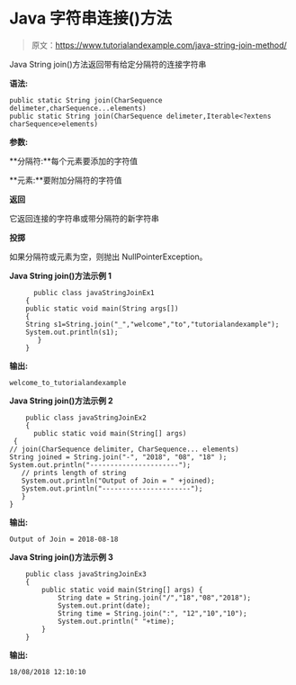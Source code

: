 # Java 字符串连接()方法

> 原文：<https://www.tutorialandexample.com/java-string-join-method/>

Java String join()方法返回带有给定分隔符的连接字符串

**语法:**

```
public static String join(CharSequence delimeter,charSequence...elements)
public static String join(CharSequence delimeter,Iterable<?extens charSequence>elements)
```

**参数:**

**分隔符:**每个元素要添加的字符值

**元素:**要附加分隔符的字符值

**返回**

它返回连接的字符串或带分隔符的新字符串

**投掷**

如果分隔符或元素为空，则抛出 NullPointerException。

**Java String join()方法示例 1**

```
      public class javaStringJoinEx1
    { 
    public static void main(String args[])
    { 
    String s1=String.join("_","welcome","to","tutorialandexample"); 
    System.out.println(s1); 
       }
    }
```

**输出:**

```
welcome_to_tutorialandexample
```

**Java String join()方法示例 2**

```
    public class javaStringJoinEx2
    { 
      public static void main(String[] args)
 {
// join(CharSequence delimiter, CharSequence... elements)
String joined = String.join("-", "2018", "08", "18" );
System.out.println("----------------------"); 
   // prints length of string 
   System.out.println("Output of Join = " +joined); 
   System.out.println("----------------------"); 
   } 
}
```

**输出:**

```
Output of Join = 2018-08-18
```

**Java String join()方法示例 3**

```
    public class javaStringJoinEx3
    { 
        public static void main(String[] args) {         
            String date = String.join("/","18","08","2018");   
            System.out.print(date);   
            String time = String.join(":", "12","10","10"); 
            System.out.println(" "+time); 
        } 
    }
```

**输出:**

```
18/08/2018 12:10:10
```
